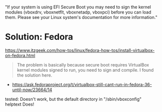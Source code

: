"If your system is using EFI Secure Boot you may need to sign the
kernel modules (vboxdrv, vboxnetflt, vboxnetadp, vboxpci) before you can load
them. Please see your Linux system's documentation for more information."

# Solution: Fedora
https://www.itzgeek.com/how-tos/linux/fedora-how-tos/install-virtualbox-on-fedora.html
>The problem is basically because secure boot requires VirtualBox kernel modules signed to run, you need to sign and compile. I found the solution here.
- https://ask.fedoraproject.org/t/virtualbox-still-cant-run-in-fedora-36-until-now/23664/14

tested: Doesn't work, but the default directory in "/sbin/vboxconfig" helptext Does!
